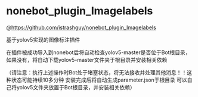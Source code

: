 # nonebot_plugin_Imagelabels
@https://github.com/istrashguy/nonebot_plugin_Imagelabels

基于yolov5实现的图像标注插件



在插件被成功导入到nonebot后将自动检查yolov5-master是否位于Bot根目录，如果没有，将自动下载yolov5-master文件夹于根目录并安装相关依赖


（请注意：执行上述操作时Bot处于堵塞状态，将无法接收并处理其他消息！！这种状态可能持续10多分钟 安装完成后将自动生成parameter.json于根目录    可以自己将yolov5文件夹放置于Bot根目录，并安装相关依赖）

